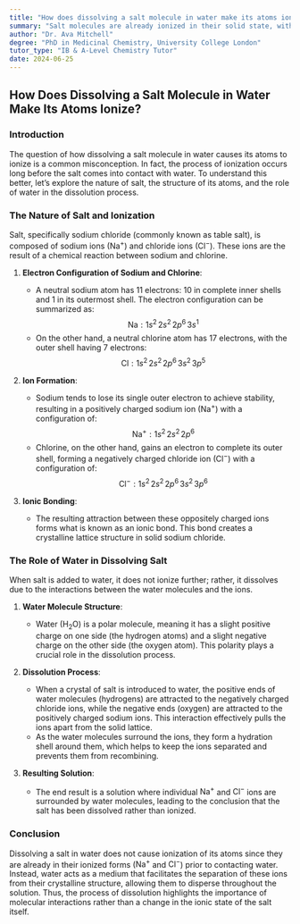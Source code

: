 ```yaml
---
title: "How does dissolving a salt molecule in water make its atoms ionize?"
summary: "Salt molecules are already ionized in their solid state, with sodium atoms losing an electron to become positively charged and chlorine atoms gaining an electron to become negatively charged. When salt is dissolved in water, water molecules surround these ions, breaking the ionic bonds and allowing the salt to dissolve."
author: "Dr. Ava Mitchell"
degree: "PhD in Medicinal Chemistry, University College London"
tutor_type: "IB & A-Level Chemistry Tutor"
date: 2024-06-25
---
```


## How Does Dissolving a Salt Molecule in Water Make Its Atoms Ionize?

### Introduction

The question of how dissolving a salt molecule in water causes its atoms to ionize is a common misconception. In fact, the process of ionization occurs long before the salt comes into contact with water. To understand this better, let’s explore the nature of salt, the structure of its atoms, and the role of water in the dissolution process.

### The Nature of Salt and Ionization

Salt, specifically sodium chloride (commonly known as table salt), is composed of sodium ions ($\text{Na}^+$) and chloride ions ($\text{Cl}^-$). These ions are the result of a chemical reaction between sodium and chlorine. 

1. **Electron Configuration of Sodium and Chlorine**:
   - A neutral sodium atom has 11 electrons: 10 in complete inner shells and 1 in its outermost shell. The electron configuration can be summarized as:
     $$ \text{Na}: 1s^2 \, 2s^2 \, 2p^6 \, 3s^1 $$
   - On the other hand, a neutral chlorine atom has 17 electrons, with the outer shell having 7 electrons:
     $$ \text{Cl}: 1s^2 \, 2s^2 \, 2p^6 \, 3s^2 \, 3p^5 $$

2. **Ion Formation**:
   - Sodium tends to lose its single outer electron to achieve stability, resulting in a positively charged sodium ion ($\text{Na}^+$) with a configuration of:
     $$ \text{Na}^+: 1s^2 \, 2s^2 \, 2p^6 $$
   - Chlorine, on the other hand, gains an electron to complete its outer shell, forming a negatively charged chloride ion ($\text{Cl}^-$) with a configuration of:
     $$ \text{Cl}^-: 1s^2 \, 2s^2 \, 2p^6 \, 3s^2 \, 3p^6 $$

3. **Ionic Bonding**:
   - The resulting attraction between these oppositely charged ions forms what is known as an ionic bond. This bond creates a crystalline lattice structure in solid sodium chloride.

### The Role of Water in Dissolving Salt

When salt is added to water, it does not ionize further; rather, it dissolves due to the interactions between the water molecules and the ions.

1. **Water Molecule Structure**:
   - Water ($\text{H}_2\text{O}$) is a polar molecule, meaning it has a slight positive charge on one side (the hydrogen atoms) and a slight negative charge on the other side (the oxygen atom). This polarity plays a crucial role in the dissolution process.

2. **Dissolution Process**:
   - When a crystal of salt is introduced to water, the positive ends of water molecules (hydrogens) are attracted to the negatively charged chloride ions, while the negative ends (oxygen) are attracted to the positively charged sodium ions. This interaction effectively pulls the ions apart from the solid lattice.
   - As the water molecules surround the ions, they form a hydration shell around them, which helps to keep the ions separated and prevents them from recombining.

3. **Resulting Solution**:
   - The end result is a solution where individual $\text{Na}^+$ and $\text{Cl}^-$ ions are surrounded by water molecules, leading to the conclusion that the salt has been dissolved rather than ionized.

### Conclusion

Dissolving a salt in water does not cause ionization of its atoms since they are already in their ionized forms ($\text{Na}^+$ and $\text{Cl}^-$) prior to contacting water. Instead, water acts as a medium that facilitates the separation of these ions from their crystalline structure, allowing them to disperse throughout the solution. Thus, the process of dissolution highlights the importance of molecular interactions rather than a change in the ionic state of the salt itself.
    